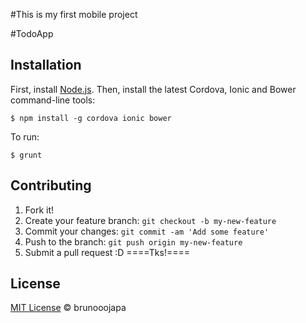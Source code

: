 
#This is my first mobile project

#TodoApp

## Installation

First, install [Node.js](https://nodejs.org/). Then, install the latest Cordova, Ionic and Bower command-line tools:

```
$ npm install -g cordova ionic bower
```

To run:

```
$ grunt
```

## Contributing

1. Fork it!
2. Create your feature branch: `git checkout -b my-new-feature`
3. Commit your changes: `git commit -am 'Add some feature'`
4. Push to the branch: `git push origin my-new-feature`
5. Submit a pull request :D 
    ====Tks!====

## License 

[MIT License](http://brunooojapa.mit-license.org/) © brunooojapa
